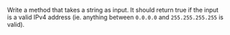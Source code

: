 Write a method that takes a string as input. It should return true if the input is a valid IPv4 address (ie. anything between `0.0.0.0` and `255.255.255.255` is valid).
